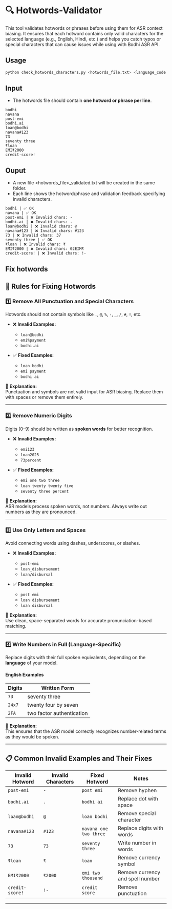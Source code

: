 
# 🔍 Hotwords-Validator

This tool validates hotwords or phrases before using them for ASR context biasing. It ensures that each hotword contains only valid characters for the selected language (e.g., English, Hindi, etc.) and helps you catch typos or special characters that can cause issues while using with Bodhi ASR API.

## Usage
```bash
python check_hotwords_characters.py <hotwords_file.txt> <language_code eg. hi>
```

## Input
- The hotwords file should contain **one hotword or phrase per line**.
```
bodhi
navana
post-emi
bodhi.ai
loan@bodhi
navana#123
73
seventy three
₹loan
EMI₹2000
credit-score!
```  

## Ouput
- A new file <hotwords_file>_validated.txt will be created in the same folder.
- Each line shows the hotword/phrase and validation feedback specifying invalid characters.

```
bodhi | ✅ OK
navana | ✅ OK
post-emi | ❌ Invalid chars: -
bodhi.ai | ❌ Invalid chars: .
loan@bodhi | ❌ Invalid chars: @
navana#123 | ❌ Invalid chars: #123
73 | ❌ Invalid chars: 37
seventy three | ✅ OK
₹loan | ❌ Invalid chars: ₹
EMI₹2000 | ❌ Invalid chars: 02EIM₹
credit-score! | ❌ Invalid chars: !-
```

## Fix hotwords

## 🧹 Rules for Fixing Hotwords

### 1️⃣ Remove All Punctuation and Special Characters
Hotwords should not contain symbols like `.`, `@`, `%`, `-`, `_`, `/`, `#`, `!`, etc.

- ❌ **Invalid Examples:**
  - `loan@bodhi`
  - `emi%payment`
  - `bodhi.ai`

- ✅ **Fixed Examples:**
  - `loan bodhi`
  - `emi payment`
  - `bodhi ai`

📝 **Explanation:**  
Punctuation and symbols are not valid input for ASR biasing. Replace them with spaces or remove them entirely.

---

### 2️⃣ Remove Numeric Digits
Digits (0–9) should be written as **spoken words** for better recognition.

- ❌ **Invalid Examples:**
  - `emi123`
  - `loan2025`
  - `73percent`

- ✅ **Fixed Examples:**
  - `emi one two three`
  - `loan twenty twenty five`
  - `seventy three percent`

📝 **Explanation:**  
ASR models process spoken words, not numbers. Always write out numbers as they are pronounced.

---

### 3️⃣ Use Only Letters and Spaces
Avoid connecting words using dashes, underscores, or slashes.

- ❌ **Invalid Examples:**
  - `post-emi`
  - `loan_disbursement`
  - `loan/disbursal`

- ✅ **Fixed Examples:**
  - `post emi`
  - `loan disbursement`
  - `loan disbursal`

📝 **Explanation:**  
Use clean, space-separated words for accurate pronunciation-based matching.

---

### 4️⃣ Write Numbers in Full (Language-Specific)

Replace digits with their full spoken equivalents, depending on the **language** of your model.

#### **English Examples**
| Digits | Written Form |
|---------|--------------|
| `73` | seventy three |
| `24x7` | twenty four by seven |
| `2FA` | two factor authentication |


📝 **Explanation:**  
This ensures that the ASR model correctly recognizes number-related terms as they would be spoken.

---

## 📋 Common Invalid Examples and Their Fixes

| Invalid Hotword | Invalid Characters | Fixed Hotword | Notes |
|-----------------|--------------------|----------------|-------|
| `post-emi` | `-` | `post emi` | Remove hyphen |
| `bodhi.ai` | `.` | `bodhi ai` | Replace dot with space |
| `loan@bodhi` | `@` | `loan bodhi` | Remove special character |
| `navana#123` | `#123` | `navana one two three` | Replace digits with words |
| `73` | `73` | `seventy three` | Write number in words |
| `₹loan` | `₹` | `loan` | Remove currency symbol |
| `EMI₹2000` | `₹2000` | `emi two thousand` | Remove currency and spell number |
| `credit-score!` | `!-` | `credit score` | Remove punctuation |

---


